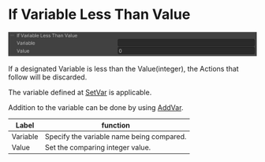 # If Variable Less Than Value

![IfLessThan](img/IfLessThan.jpg)

If a designated Variable is less than the Value(integer), the Actions that follow will be discarded.

The variable defined at [SetVar](SetVar.md) is applicable.

Addition to the variable can be done by using [AddVar](AddVar.md).

| Label | function |
| ---- | ---- |
| Variable | Specify the variable name being compared. |
| Value | Set the comparing integer value. |
